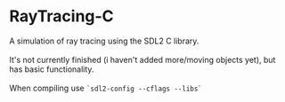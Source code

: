 # RayTracing-C
A simulation of ray tracing using the SDL2 C library. \
\
It's not currently finished (i haven't added more/moving objects yet), but has basic functionality. \
\
When compiling use `` `sdl2-config --cflags --libs` ``
